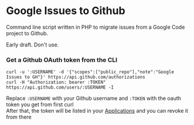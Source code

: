 # Google Issues to Github

Command line script written in PHP to migrate issues from a Google Code project to Github.

Early draft. Don't use.

### Get a Github OAuth token from the CLI

```
curl -u ':USERNAME' -d '{"scopes":["public_repo"],"note":"Google Issues to GH"}' https://api.github.com/authorizations
curl -H "Authorization: bearer :TOKEN" https://api.github.com/users/:USERNAME -I
```
Replace `:USERNAME` with your Github username and `:TOKEN` with the oauth token you get from first curl  
After that, the token will be listed in your [Applications](https://github.com/settings/applications) and you can revoke it from there
